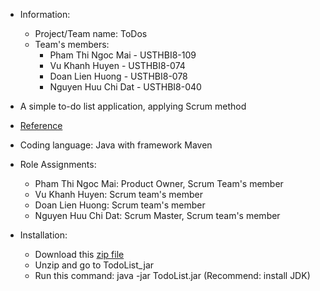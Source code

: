 * Information:
	* Project/Team name: ToDos
	* Team's members:
		* Pham Thi Ngoc Mai - USTHBI8-109
		* Vu Khanh Huyen - USTHBI8-074
		* Doan Lien Huong - USTHBI8-078
		* Nguyen Huu Chi Dat - USTHBI8-040
	
* A simple to-do list application, applying Scrum method
* [Reference](https://itunes.apple.com/vn/app/simple-todo-list-1-task-list/id1099664597?mt=8)
* Coding language: Java with framework Maven
* Role Assignments:
	* Pham Thi Ngoc Mai: Product Owner, Scrum Team's member
	* Vu Khanh Huyen: Scrum team's member
	* Doan Lien Huong: Scrum team's member
	* Nguyen Huu Chi Dat: Scrum Master, Scrum team's member
* Installation:
	* Download this [zip file](https://github.com/linhhonblade/USTH-SE-2019/blob/ProjectSE/ToDos/out/artifacts/TodoList.zip)
	* Unzip and go to TodoList_jar
	* Run this command: java -jar TodoList.jar (Recommend: install JDK)
	


